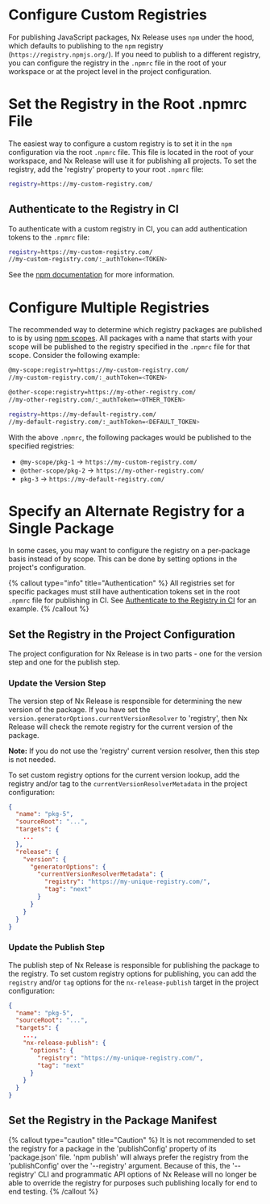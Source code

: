 # Configure Custom Registries

For publishing JavaScript packages, Nx Release uses `npm` under the hood, which defaults to publishing to the `npm` registry (`https://registry.npmjs.org/`). If you need to publish to a different registry, you can configure the registry in the `.npmrc` file in the root of your workspace or at the project level in the project configuration.

# Set the Registry in the Root .npmrc File

The easiest way to configure a custom registry is to set it in the `npm` configuration via the root `.npmrc` file. This file is located in the root of your workspace, and Nx Release will use it for publishing all projects. To set the registry, add the 'registry' property to your root `.npmrc` file:

```bash .npmrc
registry=https://my-custom-registry.com/
```

## Authenticate to the Registry in CI

To authenticate with a custom registry in CI, you can add authentication tokens to the `.npmrc` file:

```bash .npmrc
registry=https://my-custom-registry.com/
//my-custom-registry.com/:_authToken=<TOKEN>
```

See the [npm documentation](https://docs.npmjs.com/cli/v10/configuring-npm/npmrc#auth-related-configuration) for more information.

# Configure Multiple Registries

The recommended way to determine which registry packages are published to is by using [npm scopes](https://docs.npmjs.com/cli/v10/using-npm/scope). All packages with a name that starts with your scope will be published to the registry specified in the `.npmrc` file for that scope. Consider the following example:

```bash .npmrc
@my-scope:registry=https://my-custom-registry.com/
//my-custom-registry.com/:_authToken=<TOKEN>

@other-scope:registry=https://my-other-registry.com/
//my-other-registry.com/:_authToken=<OTHER_TOKEN>

registry=https://my-default-registry.com/
//my-default-registry.com/:_authToken=<DEFAULT_TOKEN>
```

With the above `.npmrc`, the following packages would be published to the specified registries:

- `@my-scope/pkg-1` -> `https://my-custom-registry.com/`
- `@other-scope/pkg-2` -> `https://my-other-registry.com/`
- `pkg-3` -> `https://my-default-registry.com/`

# Specify an Alternate Registry for a Single Package

In some cases, you may want to configure the registry on a per-package basis instead of by scope. This can be done by setting options in the project's configuration.

{% callout type="info" title="Authentication" %}
All registries set for specific packages must still have authentication tokens set in the root `.npmrc` file for publishing in CI. See [Authenticate to the Registry in CI](#authenticate-to-the-registry-in-ci) for an example.
{% /callout %}

## Set the Registry in the Project Configuration

The project configuration for Nx Release is in two parts - one for the version step and one for the publish step.

### Update the Version Step

The version step of Nx Release is responsible for determining the new version of the package. If you have set the `version.generatorOptions.currentVersionResolver` to 'registry', then Nx Release will check the remote registry for the current version of the package.

**Note:** If you do not use the 'registry' current version resolver, then this step is not needed.

To set custom registry options for the current version lookup, add the registry and/or tag to the `currentVersionResolverMetadata` in the project configuration:

```json project.json
{
  "name": "pkg-5",
  "sourceRoot": "...",
  "targets": {
    ...
  },
  "release": {
    "version": {
      "generatorOptions": {
        "currentVersionResolverMetadata": {
          "registry": "https://my-unique-registry.com/",
          "tag": "next"
        }
      }
    }
  }
}
```

### Update the Publish Step

The publish step of Nx Release is responsible for publishing the package to the registry. To set custom registry options for publishing, you can add the `registry` and/or `tag` options for the `nx-release-publish` target in the project configuration:

```json project.json
{
  "name": "pkg-5",
  "sourceRoot": "...",
  "targets": {
    ...,
    "nx-release-publish": {
      "options": {
        "registry": "https://my-unique-registry.com/",
        "tag": "next"
      }
    }
  }
}
```

## Set the Registry in the Package Manifest

{% callout type="caution" title="Caution" %}
It is not recommended to set the registry for a package in the 'publishConfig' property of its 'package.json' file. 'npm publish' will always prefer the registry from the 'publishConfig' over the '--registry' argument. Because of this, the '--registry' CLI and programmatic API options of Nx Release will no longer be able to override the registry for purposes such publishing locally for end to end testing.
{% /callout %}

